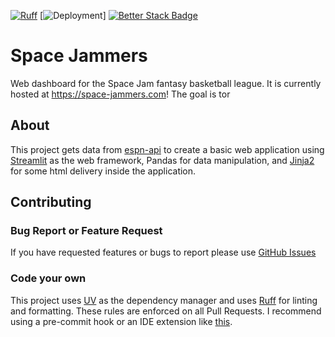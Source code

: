 [![Ruff](https://img.shields.io/endpoint?url=https://raw.githubusercontent.com/astral-sh/ruff/main/assets/badge/v2.json)](https://github.com/astral-sh/ruff)
[![Deployment](https://github.com/NathanEmb/space-jam-dashboard/actions/workflows/deploy.yaml/badge.svg)]
[![Better Stack Badge](https://uptime.betterstack.com/status-badges/v2/monitor/1pkz4.svg)](https://uptime.betterstack.com/?utm_source=status_badge)

# Space Jammers

Web dashboard for the Space Jam fantasy basketball league. It is currently hosted at https://space-jammers.com! The goal is tor 

## About
This project gets data from [espn-api](https://github.com/cwendt94/espn-api)  to create a basic web application using [Streamlit](https://streamlit.io/) as the web framework, Pandas for data manipulation, and [Jinja2](https://jinja.palletsprojects.com/en/stable/) for some html delivery inside the application.

## Contributing
### Bug Report or Feature Request
If you have requested features or bugs to report please use [GitHub Issues](https://github.com/NathanEmb/space-jam-dashboard)

### Code your own
This project uses [UV](https://github.com/astral-sh/uv) as the dependency manager and uses [Ruff](https://github.com/astral-sh/ruff) for linting and formatting. These rules are enforced on all Pull Requests. I recommend using a pre-commit hook or an IDE extension like [this](https://marketplace.visualstudio.com/items?itemName=charliermarsh.ruff).